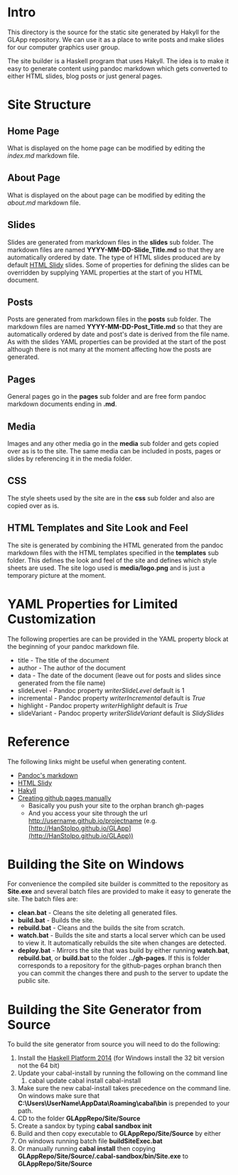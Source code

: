 Intro
====================

This directory is the source for the static site generated by Hakyll for the GLApp repository. We can use it as a place to
write posts and make slides for our computer graphics user group.

The site builder is a Haskell program that uses Hakyll. The idea is to make it easy to generate content using pandoc 
markdown which gets converted to either HTML slides, blog posts or just general pages.

Site Structure
=====================

Home Page
----------------------
What is displayed on the home page can be modified by editing the *index.md* markdown file.

About Page
----------------------
What is displayed on the about page can be modified by editing the *about.md* markdown file.

Slides
---------------------
Slides are generated from markdown files in the **slides** sub folder. The markdown files are named **YYYY-MM-DD-Slide_Title.md** so that
they are automatically ordered by date. The type of HTML slides produced are by default [HTML Slidy](http://www.w3.org/Talks/Tools/Slidy2) 
slides. Some of properties for defining the slides can be overridden by supplying YAML properties at the start of you HTML document.

Posts
---------------------
Posts are generated from markdown files in the **posts** sub folder. The markdown files are named **YYYY-MM-DD-Post_Title.md** so that
they are automatically ordered by date and post's date is derived from the file name. As with the slides YAML properties can be provided at
the start of the post although there is not many at the moment affecting how the posts are generated.

Pages
---------------------
General pages go in the **pages** sub folder and are free form pandoc markdown documents ending in **.md**.

Media
---------------------
Images and any other media go in the **media** sub folder and gets copied over as is to the site. The same media can be included in posts,
pages or slides by referencing it in the media folder.

CSS
---------------------
The style sheets used by the site are in the **css** sub folder and also are copied over as is.

HTML Templates and Site Look and Feel
---------------------
The site is generated by combining the HTML generated from the pandoc markdown files with the HTML templates specified in the 
**templates** sub folder. This defines the look and feel of the site and defines which style sheets are used. The site logo used is
**media/logo.png** and is just a temporary picture at the moment.

YAML Properties for Limited Customization
=================================
The following properties are can be provided in the YAML property block at the beginning of your pandoc markdown file.
* title - The title of the document
* author - The author of the document
* data - The date of the document (leave out for posts and slides since generated from the file name)
* slideLevel - Pandoc property *writerSlideLevel* default is 1
* incremental - Pandoc property *writerIncremental* default is *True*
* highlight - Pandoc property *writerHighlight* default is *True*
* slideVariant - Pandoc property *writerSlideVariant* default is *SlidySlides* 

Reference
=========================
The following links might be useful when generating content.
* [Pandoc's markdown](http://johnmacfarlane.net/pandoc/demo/example9/pandocs-markdown.html)
* [HTML Slidy](http://www.w3.org/Talks/Tools/Slidy2)
* [Hakyll](http://jaspervdj.be/hakyll/)
* [Creating github pages manually](https://help.github.com/articles/creating-project-pages-manually)
  * Basically you push your site to the orphan branch gh-pages
  * And you access your site through the url http://username.github.io/projectname (e.g. [http://HanStolpo.github.io/GLApp](http://HanStolpo.github.io/GLApp))

Building the Site on Windows
============================
For convenience the compiled site builder is committed to the repository as **Site.exe** and several batch files are provided to make it
easy to generate the site. The batch files are:
* __clean.bat__ - Cleans the site deleting all generated files.
* __build.bat__ - Builds the site.
* __rebuild.bat__ - Cleans and the builds the site from scratch.
* __watch.bat__ - Builds the site and starts a local server which can be used to view it. It automatically rebuilds the site when changes are detected.
* __deploy.bat__ - Mirrors the site that was build by either running **watch.bat**, **rebuild.bat**, or **build.bat** to the folder
  **../gh-pages**. If this is folder corresponds to a repository for the github-pages orphan branch then you can commit the changes
  there and push to the server to update the public site.

Building the Site Generator from Source
=======================================
To build the site generator from source you will need to do the following:
1. Install the [Haskell Platform 2014](https://www.haskell.org/platform) (for Windows install the 32 bit version not the 64 bit)
1. Update your cabal-install by running the following on the command line
    1. cabal update
     cabal install cabal-install
1. Make sure the new cabal-install takes precedence on the command line. On windows make sure that **C:\Users\UserName\AppData\Roaming\cabal\bin**
  is prepended to your path.
1. CD to the folder **GLAppRepo/Site/Source**
1. Create a sandox by typing **cabal sandbox init**
1. Build and then copy executable to **GLAppRepo/Site/Source** by either
  1. On windows running batch file **buildSiteExec.bat**
  1. Or manually running **cabal install** then copying **GLAppRepo/Site/Source/.cabal-sandbox/bin/Site.exe** to **GLAppRepo/Site/Source**
